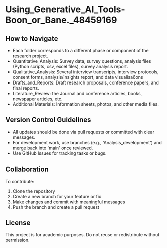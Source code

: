 # Using_Generative_AI_Tools-Boon_or_Bane._48459169

## How to Navigate
- Each folder corresponds to a different phase or component of the research project.
- Quantitative_Analysis: Survey data, survey questions, analysis files (Python scripts, csv, excel files), survey analysis report.
- Qualitative_Analysis: Several interview transcripts, interview protocols, consent forms, analysis/insights report, and data visualisa6ons
- Drafts_and_Reports: Draft research proposals, conference papers, and final reports.
- Literature_Review: the Journal and conference articles, books, newspaper articles, etc.
- Additional Materials: Information sheets, photos, and other media files.

## Version Control Guidelines
- All updates should be done via pull requests or committed with clear messages.
- For development work, use branches (e.g., 'Analysis_development') and merge back into 'main' once reviewed.
- Use GitHub Issues for tracking tasks or bugs.

## Collaboration
To contribute:
1. Clone the repository
2. Create a new branch for your feature or fix
3. Make changes and commit with meaningful messages
4. Push the branch and create a pull request

## License
This project is for academic purposes. Do not reuse or redistribute without permission.

